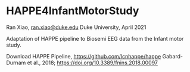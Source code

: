 # HAPPE4InfantMotorStudy
Ran Xiao, ran.xiao@duke.edu Duke University, April 2021

Adaptation of HAPPE pipeline to Biosemi EEG data from the Infant motor study. 

Download HAPPE Pipeline, https://github.com/lcnhappe/happe
Gabard-Durnam et al., 2018; https://doi.org/10.3389/fnins.2018.00097
